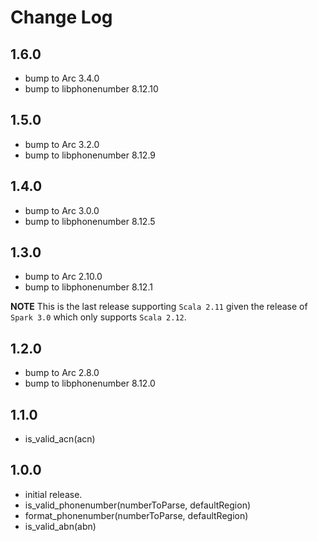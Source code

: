 # Change Log

## 1.6.0

- bump to Arc 3.4.0
- bump to libphonenumber 8.12.10

## 1.5.0

- bump to Arc 3.2.0
- bump to libphonenumber 8.12.9

## 1.4.0

- bump to Arc 3.0.0
- bump to libphonenumber 8.12.5

## 1.3.0

- bump to Arc 2.10.0
- bump to libphonenumber 8.12.1

**NOTE** This is the last release supporting `Scala 2.11` given the release of `Spark 3.0` which only supports `Scala 2.12`.

## 1.2.0

- bump to Arc 2.8.0
- bump to libphonenumber 8.12.0

## 1.1.0

- is_valid_acn(acn)

## 1.0.0

- initial release.
- is_valid_phonenumber(numberToParse, defaultRegion)
- format_phonenumber(numberToParse, defaultRegion)
- is_valid_abn(abn)
